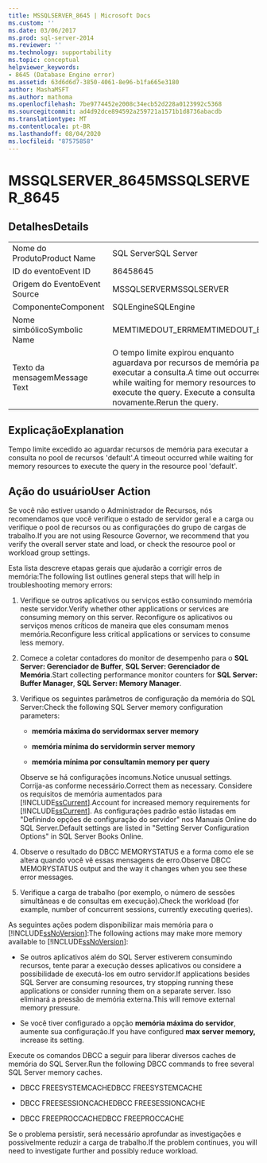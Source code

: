```yaml
---
title: MSSQLSERVER_8645 | Microsoft Docs
ms.custom: ''
ms.date: 03/06/2017
ms.prod: sql-server-2014
ms.reviewer: ''
ms.technology: supportability
ms.topic: conceptual
helpviewer_keywords:
- 8645 (Database Engine error)
ms.assetid: 63d6d6d7-3850-4061-8e96-b1fa665e3180
author: MashaMSFT
ms.author: mathoma
ms.openlocfilehash: 7be9774452e2008c34ecb52d228a0123992c5368
ms.sourcegitcommit: ad4d92dce894592a259721a1571b1d8736abacdb
ms.translationtype: MT
ms.contentlocale: pt-BR
ms.lasthandoff: 08/04/2020
ms.locfileid: "87575858"
---
```

# <a name="mssqlserver_8645"></a><span data-ttu-id="605b6-102">MSSQLSERVER_8645</span><span class="sxs-lookup"><span data-stu-id="605b6-102">MSSQLSERVER_8645</span></span>
    
## <a name="details"></a><span data-ttu-id="605b6-103">Detalhes</span><span class="sxs-lookup"><span data-stu-id="605b6-103">Details</span></span>  
  
|||  
|-|-|  
|<span data-ttu-id="605b6-104">Nome do Produto</span><span class="sxs-lookup"><span data-stu-id="605b6-104">Product Name</span></span>|<span data-ttu-id="605b6-105">SQL Server</span><span class="sxs-lookup"><span data-stu-id="605b6-105">SQL Server</span></span>|  
|<span data-ttu-id="605b6-106">ID do evento</span><span class="sxs-lookup"><span data-stu-id="605b6-106">Event ID</span></span>|<span data-ttu-id="605b6-107">8645</span><span class="sxs-lookup"><span data-stu-id="605b6-107">8645</span></span>|  
|<span data-ttu-id="605b6-108">Origem do Evento</span><span class="sxs-lookup"><span data-stu-id="605b6-108">Event Source</span></span>|<span data-ttu-id="605b6-109">MSSQLSERVER</span><span class="sxs-lookup"><span data-stu-id="605b6-109">MSSQLSERVER</span></span>|  
|<span data-ttu-id="605b6-110">Componente</span><span class="sxs-lookup"><span data-stu-id="605b6-110">Component</span></span>|<span data-ttu-id="605b6-111">SQLEngine</span><span class="sxs-lookup"><span data-stu-id="605b6-111">SQLEngine</span></span>|  
|<span data-ttu-id="605b6-112">Nome simbólico</span><span class="sxs-lookup"><span data-stu-id="605b6-112">Symbolic Name</span></span>|<span data-ttu-id="605b6-113">MEMTIMEDOUT_ERR</span><span class="sxs-lookup"><span data-stu-id="605b6-113">MEMTIMEDOUT_ERR</span></span>|  
|<span data-ttu-id="605b6-114">Texto da mensagem</span><span class="sxs-lookup"><span data-stu-id="605b6-114">Message Text</span></span>|<span data-ttu-id="605b6-115">O tempo limite expirou enquanto aguardava por recursos de memória para executar a consulta.</span><span class="sxs-lookup"><span data-stu-id="605b6-115">A time out occurred while waiting for memory resources to execute the query.</span></span> <span data-ttu-id="605b6-116">Execute a consulta novamente.</span><span class="sxs-lookup"><span data-stu-id="605b6-116">Rerun the query.</span></span>|  
  
## <a name="explanation"></a><span data-ttu-id="605b6-117">Explicação</span><span class="sxs-lookup"><span data-stu-id="605b6-117">Explanation</span></span>  
 <span data-ttu-id="605b6-118">Tempo limite excedido ao aguardar recursos de memória para executar a consulta no pool de recursos 'default'.</span><span class="sxs-lookup"><span data-stu-id="605b6-118">A timeout occurred while waiting for memory resources to execute the query in the resource pool 'default'.</span></span>  
  
## <a name="user-action"></a><span data-ttu-id="605b6-119">Ação do usuário</span><span class="sxs-lookup"><span data-stu-id="605b6-119">User Action</span></span>  
 <span data-ttu-id="605b6-120">Se você não estiver usando o Administrador de Recursos, nós recomendamos que você verifique o estado de servidor geral e a carga ou verifique o pool de recursos ou as configurações do grupo de cargas de trabalho.</span><span class="sxs-lookup"><span data-stu-id="605b6-120">If you are not using Resource Governor, we recommend that you verify the overall server state and load, or check the resource pool or workload group settings.</span></span>  
  
 <span data-ttu-id="605b6-121">Esta lista descreve etapas gerais que ajudarão a corrigir erros de memória:</span><span class="sxs-lookup"><span data-stu-id="605b6-121">The following list outlines general steps that will help in troubleshooting memory errors:</span></span>  
  
1.  <span data-ttu-id="605b6-122">Verifique se outros aplicativos ou serviços estão consumindo memória neste servidor.</span><span class="sxs-lookup"><span data-stu-id="605b6-122">Verify whether other applications or services are consuming memory on this server.</span></span> <span data-ttu-id="605b6-123">Reconfigure os aplicativos ou serviços menos críticos de maneira que eles consumam menos memória.</span><span class="sxs-lookup"><span data-stu-id="605b6-123">Reconfigure less critical applications or services to consume less memory.</span></span>  
  
2.  <span data-ttu-id="605b6-124">Comece a coletar contadores do monitor de desempenho para o **SQL Server: Gerenciador de Buffer**, **SQL Server: Gerenciador de Memória**.</span><span class="sxs-lookup"><span data-stu-id="605b6-124">Start collecting performance monitor counters for **SQL Server: Buffer Manager**, **SQL Server: Memory Manager**.</span></span>  
  
3.  <span data-ttu-id="605b6-125">Verifique os seguintes parâmetros de configuração da memória do SQL Server:</span><span class="sxs-lookup"><span data-stu-id="605b6-125">Check the following SQL Server memory configuration parameters:</span></span>  
  
    -   <span data-ttu-id="605b6-126">**memória máxima do servidor**</span><span class="sxs-lookup"><span data-stu-id="605b6-126">**max server memory**</span></span>  
  
    -   <span data-ttu-id="605b6-127">**memória mínima do servidor**</span><span class="sxs-lookup"><span data-stu-id="605b6-127">**min server memory**</span></span>  
  
    -   <span data-ttu-id="605b6-128">**memória mínima por consulta**</span><span class="sxs-lookup"><span data-stu-id="605b6-128">**min memory per query**</span></span>  
  
     <span data-ttu-id="605b6-129">Observe se há configurações incomuns.</span><span class="sxs-lookup"><span data-stu-id="605b6-129">Notice unusual settings.</span></span> <span data-ttu-id="605b6-130">Corrija-as conforme necessário.</span><span class="sxs-lookup"><span data-stu-id="605b6-130">Correct them as necessary.</span></span> <span data-ttu-id="605b6-131">Considere os requisitos de memória aumentados para [!INCLUDE[ssCurrent](../../includes/sscurrent-md.md)].</span><span class="sxs-lookup"><span data-stu-id="605b6-131">Account for increased memory requirements for [!INCLUDE[ssCurrent](../../includes/sscurrent-md.md)].</span></span> <span data-ttu-id="605b6-132">As configurações padrão estão listadas em "Definindo opções de configuração do servidor" nos Manuais Online do SQL Server.</span><span class="sxs-lookup"><span data-stu-id="605b6-132">Default settings are listed in "Setting Server Configuration Options" in SQL Server Books Online.</span></span>  
  
4.  <span data-ttu-id="605b6-133">Observe o resultado do DBCC MEMORYSTATUS e a forma como ele se altera quando você vê essas mensagens de erro.</span><span class="sxs-lookup"><span data-stu-id="605b6-133">Observe DBCC MEMORYSTATUS output and the way it changes when you see these error messages.</span></span>  
  
5.  <span data-ttu-id="605b6-134">Verifique a carga de trabalho (por exemplo, o número de sessões simultâneas e de consultas em execução).</span><span class="sxs-lookup"><span data-stu-id="605b6-134">Check the workload (for example, number of concurrent sessions, currently executing queries).</span></span>  
  
 <span data-ttu-id="605b6-135">As seguintes ações podem disponibilizar mais memória para o [!INCLUDE[ssNoVersion](../../includes/ssnoversion-md.md)]:</span><span class="sxs-lookup"><span data-stu-id="605b6-135">The following actions may make more memory available to [!INCLUDE[ssNoVersion](../../includes/ssnoversion-md.md)]:</span></span>  
  
-   <span data-ttu-id="605b6-136">Se outros aplicativos além do SQL Server estiverem consumindo recursos, tente parar a execução desses aplicativos ou considere a possibilidade de executá-los em outro servidor.</span><span class="sxs-lookup"><span data-stu-id="605b6-136">If applications besides SQL Server are consuming resources, try stopping running these applications or consider running them on a separate server.</span></span> <span data-ttu-id="605b6-137">Isso eliminará a pressão de memória externa.</span><span class="sxs-lookup"><span data-stu-id="605b6-137">This will remove external memory pressure.</span></span>  
  
-   <span data-ttu-id="605b6-138">Se você tiver configurado a opção **memória máxima do servidor**, aumente sua configuração.</span><span class="sxs-lookup"><span data-stu-id="605b6-138">If you have configured **max server memory,** increase its setting.</span></span>  
  
 <span data-ttu-id="605b6-139">Execute os comandos DBCC a seguir para liberar diversos caches de memória do SQL Server.</span><span class="sxs-lookup"><span data-stu-id="605b6-139">Run the following DBCC commands to free several SQL Server memory caches.</span></span>  
  
-   <span data-ttu-id="605b6-140">DBCC FREESYSTEMCACHE</span><span class="sxs-lookup"><span data-stu-id="605b6-140">DBCC FREESYSTEMCACHE</span></span>  
  
-   <span data-ttu-id="605b6-141">DBCC FREESESSIONCACHE</span><span class="sxs-lookup"><span data-stu-id="605b6-141">DBCC FREESESSIONCACHE</span></span>  
  
-   <span data-ttu-id="605b6-142">DBCC FREEPROCCACHE</span><span class="sxs-lookup"><span data-stu-id="605b6-142">DBCC FREEPROCCACHE</span></span>  
  
 <span data-ttu-id="605b6-143">Se o problema persistir, será necessário aprofundar as investigações e possivelmente reduzir a carga de trabalho.</span><span class="sxs-lookup"><span data-stu-id="605b6-143">If the problem continues, you will need to investigate further and possibly reduce workload.</span></span>  
  
  
